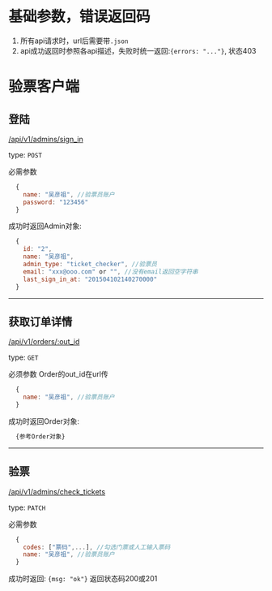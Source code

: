 # 基础参数，错误返回码
1. 所有api请求时，url后需要带`.json`
2. api成功返回时参照各api描述，失败时统一返回:`{errors: "..."}`, 状态403

# 验票客户端

## 登陆
[/api/v1/admins/sign_in]()

type: `POST`

必需参数

```javascript
  {
    name: "吴彦祖", //验票员账户
    password: "123456"
  }
```

成功时返回Admin对象:

```javascript
  {
    id: "2",
    name: "吴彦祖",
    admin_type: "ticket_checker", //验票员
    email: "xxx@ooo.com" or "", //没有email返回空字符串
    last_sign_in_at: "201504102140270000"
  }
```

-----

## 获取订单详情
[/api/v1/orders/:out_id]()

type: `GET`

必须参数 Order的out_id在url传

```javascript
  {
    name: "吴彦祖", //验票员账户
  }

```

成功时返回Order对象:
```javascript
  {参考Order对象}
```

----

## 验票
[/api/v1/admins/check_tickets]()

type: `PATCH`

必需参数

```javascript
  {
    codes: ["票码",...], //勾选门票或人工输入票码 
    name: "吴彦祖", //验票员账户
  }
```

成功时返回: `{msg: "ok"}` 返回状态码200或201
